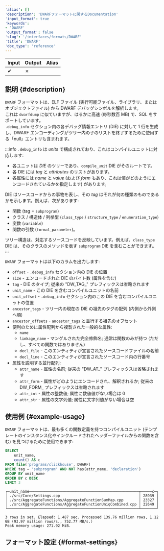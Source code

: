 ```yaml
---
'alias': []
'description': 'DWARFフォーマットに関するDocumentation'
'input_format': true
'keywords':
- 'DWARF'
'output_format': false
'slug': '/interfaces/formats/DWARF'
'title': 'DWARF'
'doc_type': 'reference'
---
```


| Input | Output  | Alias |
|-------|---------|-------|
| ✔     | ✗       |       |

## 説明 {#description}

`DWARF` フォーマットは、ELF ファイル (実行可能ファイル、ライブラリ、またはオブジェクトファイル) から DWARF デバッグシンボルを解析します。  
これは `dwarfdump` に似ていますが、はるかに高速 (毎秒数百 MB) で、SQL をサポートしています。  
`.debug_info` セクション内の各デバッグ情報エントリ (DIE) に対して 1 行を生成し、DWARF エンコーディングがツリー内の子のリストを終了するために使用する「null」エントリも含まれます。

:::info
`.debug_info` は *units* で構成されており、これはコンパイルユニットに対応します:  
- 各ユニットは *DIE* のツリーであり、`compile_unit` DIE がそのルートです。  
- 各 DIE には *tag* と *attributes* のリストがあります。  
- 各属性には *name* と *value* (および *form* もあり、これは値がどのようにエンコードされているかを指定します) があります。  

DIE はソースコードからの事物を表し、その *tag* はそれが何の種類のものであるかを示します。例えば、次があります:

- 関数 (tag = `subprogram`)
- クラス / 構造体 / 列挙型 (`class_type` / `structure_type` / `enumeration_type`)
- 変数 (`variable`)
- 関数の引数 (`formal_parameter`)。

ツリー構造は、対応するソースコードを反映しています。例えば、`class_type` DIE は、そのクラスのメソッドを表す `subprogram` DIE を含むことができます。
:::

`DWARF` フォーマットは以下のカラムを出力します:

- `offset` - `.debug_info` セクション内の DIE の位置
- `size` - エンコードされた DIE のバイト数 (属性を含む)
- `tag` - DIE のタイプ; 従来の "DW_TAG_" プレフィックスは省略されます
- `unit_name` - この DIE を含むコンパイルユニットの名前
- `unit_offset` - `.debug_info` セクション内のこの DIE を含むコンパイルユニットの位置
- `ancestor_tags` - ツリー内の現在の DIE の祖先のタグの配列 (内側から外側へ順)
- `ancestor_offsets` - `ancestor_tags` と並行する祖先のオフセット
- 便利のために属性配列から複製された一般的な属性:
  - `name`
  - `linkage_name` - マングルされた完全修飾名; 通常は関数のみが持つ (ただし、すべての関数ではありません)
  - `decl_file` - このエンティティが宣言されたソースコードファイルの名前
  - `decl_line` - このエンティティが宣言されたソースコード内の行番号
- 属性を説明する並行配列:
  - `attr_name` - 属性の名前; 従来の "DW_AT_" プレフィックスは省略されます
  - `attr_form` - 属性がどのようにエンコードされ、解釈されるか; 従来の DW_FORM_ プレフィックスは省略されます
  - `attr_int` - 属性の整数値; 属性に数値値がない場合は 0
  - `attr_str` - 属性の文字列値; 属性に文字列値がない場合は空

## 使用例 {#example-usage}

`DWARF` フォーマットは、最も多くの関数定義を持つコンパイルユニット (テンプレートのインスタンス化やインクルードされたヘッダーファイルからの関数を含む) を見つけるために使用できます:

```sql title="Query"
SELECT
    unit_name,
    count() AS c
FROM file('programs/clickhouse', DWARF)
WHERE tag = 'subprogram' AND NOT has(attr_name, 'declaration')
GROUP BY unit_name
ORDER BY c DESC
LIMIT 3
```
```text title="Response"
┌─unit_name──────────────────────────────────────────────────┬─────c─┐
│ ./src/Core/Settings.cpp                                    │ 28939 │
│ ./src/AggregateFunctions/AggregateFunctionSumMap.cpp       │ 23327 │
│ ./src/AggregateFunctions/AggregateFunctionUniqCombined.cpp │ 22649 │
└────────────────────────────────────────────────────────────┴───────┘

3 rows in set. Elapsed: 1.487 sec. Processed 139.76 million rows, 1.12 GB (93.97 million rows/s., 752.77 MB/s.)
Peak memory usage: 271.92 MiB.
```

## フォーマット設定 {#format-settings}
